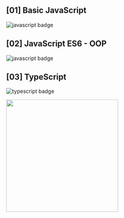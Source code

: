 
## [01] Basic JavaScript
![javascript badge](https://img.shields.io/badge/-JAVASCRIPT-%23F7DF1E?style=flat-square&logo=javascript&logoColor=white&color=f2df3a)


## [02] JavaScript ES6 - OOP
![javascript badge](https://img.shields.io/badge/-JAVASCRIPT-%23F7DF1E?style=flat-square&logo=javascript&logoColor=white&color=f2df3a)


## [03] TypeScript
![typescript badge](https://img.shields.io/badge/-TypeScript-%23F7DF1E?style=flat-square&logo=typescript&logoColor=white&color=3178C6)


<img src="https://user-images.githubusercontent.com/104367020/236633952-e94309c3-0b6b-4ca9-ad85-179dd95b0ab6.jpg" width="300px" />

